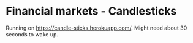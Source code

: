 # Financial markets - Candlesticks

Running on https://candle-sticks.herokuapp.com/. Might need about 30 seconds to wake up.